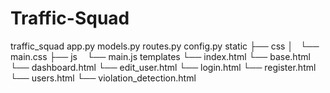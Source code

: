 # Traffic-Squad
 
traffic_squad
app.py
models.py
routes.py
config.py
static
  ├── css
  │   └── main.css
  ├── js
      └── main.js
templates
    └── index.html
    └── base.html
    └── dashboard.html
    └── edit_user.html
    └── login.html
    └── register.html
    └── users.html
    └── violation_detection.html

